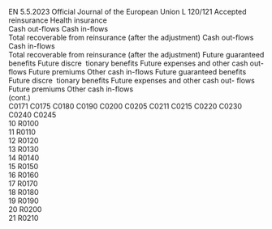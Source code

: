EN  5.5.2023 Official Journal of the European Union L 120/121
 Accepted reinsurance  Health insurance  
Cash out-flows  Cash in-flows  
Total 
recoverable 
from 
reinsurance 
(after the 
adjustment)  Cash out-flows  Cash in-flows  
Total 
recoverable 
from 
reinsurance 
(after the 
adjustment)  Future 
guaranteed 
benefits  Future 
discre ­
tionary 
benefits  Future 
expenses 
and other 
cash out- 
flows  Future 
premiums  Other cash 
in-flows  Future 
guaranteed 
benefits  Future 
discre ­
tionary 
benefits  Future 
expenses 
and other 
cash out- 
flows  Future 
premiums  Other cash 
in-flows  
(cont.)  
C0171  C0175  C0180  C0190  C0200  C0205  C0211  C0215  C0220  C0230  C0240  C0245  
10  R0100  
11  R0110  
12  R0120  
13  R0130  
14  R0140  
15  R0150  
16  R0160  
17  R0170  
18  R0180  
19  R0190  
20  R0200  
21  R0210